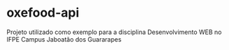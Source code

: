 # oxefood-api
Projeto utilizado como exemplo para a disciplina Desenvolvimento WEB no IFPE Campus Jaboatão dos Guararapes
